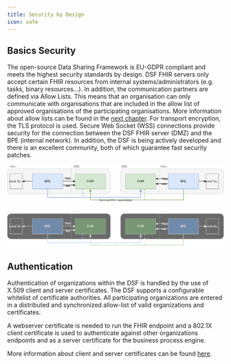 ```yaml
---
title: Security by Design
icon: safe
---
```

## Basics Security
The open-source Data Sharing Framework is EU-GDPR compliant and meets the highest security standards by design. DSF FHIR servers only accept certain FHIR resources from internal systems/administrators (e.g. tasks, binary resources...). In addition, the communication partners are defined via Allow Lists. This means that an organisation can only communicate with organisations that are included in the allow list of approved organisations of the participating organisations. More information about allow lists can be found in the [next chapter](allow-list).
For transport encryption, the TLS protocol is used. Secure Web Socket (WSS) connections provide security for the connection between the DSF FHIR server (DMZ) and the BPE (internal network). In addition, the DSF is being actively developed and there is an excellent community, both of which guarantee fast security patches.

![Certificates](/photos/info/security/certificates-light.svg#light)

![Certificates](/photos/info/security/certificates-dark.svg#dark)

## Authentication 
Authentication of organizations within the DSF is handled by the use of X.509 client and server certificates. The DSF supports a configurable whitelist of  certificate authorities. All participating organizations are entered in a distributed and synchronized allow-list of valid organizations and certificates.

A webserver certificate is needed to run the FHIR endpoint and a 802.1X client certificate is used to authenticate against other organizations endpoints and as a server certificate for the business process engine.

More information about client and server certificates can be found [here](/operations/latest/install#client-server-certificates).

